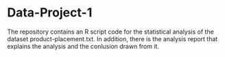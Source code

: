 # Data-Project-1
The repository contains an R script code for the statistical analysis of the dataset product-placement.txt. In addition, there is the analysis report that explains the analysis and the conlusion drawn from it.

